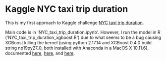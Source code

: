 # Kaggle NYC taxi trip duration

This is my first approach to Kaggle challenge [NYC taxi trip duration](https://www.kaggle.com/c/nyc-taxi-trip-duration). 

Main code is in 'NYC\_taxi\_trip\_duration.ipynb'. However, I run the model in R ('NYC_taxi_trip_duration_xgboost.R') due to what seems to be a bug causing XGBoost killing the kernel (using python 2.17.14 and XGBoost 0.4.0 build string np19py27\_0, both installed with Anaconda in a MacOS X 10.11.6), documented [here](https://stackoverflow.com/questions/51164771/python-xgboost-kernel-died), [here](https://github.com/dmlc/xgboost/issues/1715), and [here](https://datascience.stackexchange.com/questions/33964/python-xgboost-killing-kernel).
